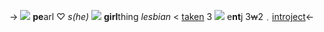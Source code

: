-> ![](https://media.discordapp.net/attachments/1012559729106624564/1033980384146366554/IMG_8859.jpg) 
**pe**arl ♡ *s(he)* ![](https://barbara.crd.co/assets/images/gallery29/055366e9_original.gif?v=115e6ed7) **girl**thing *lesbian*
< [taken](https://rentry.co/rosemori) 3 ![](https://barbara.crd.co/assets/images/gallery21/e316838e_original.gif?v=115e6ed7) e**nt**j 3~~w~~2﹒[introject](https://pjsekai.sega.jp/character/unite02/airi/index.html)<-